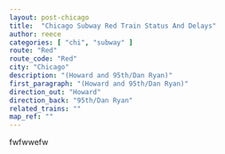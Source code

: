 ```yaml
---
layout: post-chicago
title:  "Chicago Subway Red Train Status And Delays"
author: reece
categories: [ "chi", "subway" ]
route: "Red"
route_code: "Red"
city: "Chicago"
description: "(Howard and 95th/Dan Ryan)"
first_paragraph: "(Howard and 95th/Dan Ryan)"
direction_out: "Howard"
direction_back: "95th/Dan Ryan"
related_trains: ""
map_ref: ""
---
```


fwfwwefw
